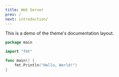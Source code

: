 ```yaml
---
title: Web Server
prev: /
next: introduction/
---
```


This is a demo of the theme's documentation layout.

```go {filename="main.go"}
package main

import "fmt"

func main() {
    fmt.Println("Hello, World!")
}
```
